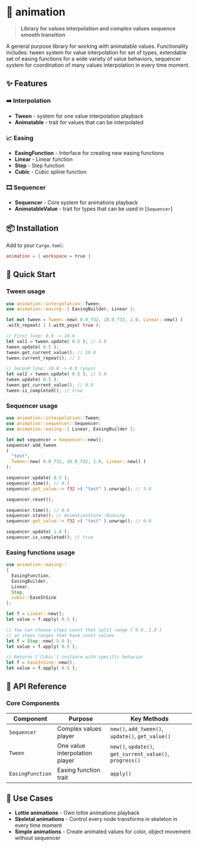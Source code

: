 # 🏃 animation

> **Library for values interpolation and complex values sequence smooth transition**

A general purpose library for working with animatable values. Functionality includes: tween system for value interpolation for set of types, extendable set of easing functions for a wide variety of value behaviors, sequencer system for coordination of many values interpolation in every time moment.

## ✨ Features

### ➡️ **Interpolation**
- **Tween** - system for one value interpolation playback 
- **Animatable** - trait for values that can be interpolated

### 📈 **Easing**
- **EasingFunction** - Interface for creating new easing functions 
- **Linear** - Linear function
- **Step** - Step function
- **Cubic** - Cubic spline function

### 🎞️ **Sequencer**
- **Sequencer** - Core system for animations playback  
- **AnimatableValue** - trait for types that can be used in [`Sequencer`] 

## 📦 Installation

Add to your `Cargo.toml`:
```toml
animation = { workspace = true }
```

## 🚀 Quick Start

### Tween usage

```rust
use animation::interpolation::Tween;
use animation::easing::{ EasingBuilder, Linear };

let mut tween = Tween::new( 0.0_f32, 10.0_f32, 1.0, Linear::new() )
.with_repeat( 1 ).with_yoyo( true );

// First loop: 0.0 -> 10.0
let val1 = tween.update( 0.5 ); // 5.0
tween.update( 0.5 );
tween.get_current_value(); // 10.0
tween.current_repeat(); // 1

// Second loop: 10.0 -> 0.0 (yoyo)
let val2 = tween.update( 0.5 ); // 5.0
tween.update( 0.5 );
tween.get_current_value(); // 0.0
tween.is_completed(); // true
```

### Sequencer usage

```rust
use animation::interpolation::Tween;
use animation::sequencer::Sequencer;
use animation::easing::{ Linear, EasingBuilder };

let mut sequencer = Sequencer::new();
sequencer.add_tween
( 
  "test", 
  Tween::new( 0.0_f32, 10.0_f32, 1.0, Linear::new() ) 
);

sequencer.update( 0.5 );
sequencer.time(); // 0.5
sequencer.get_value::< f32 >( "test" ).unwrap(); // 5.0

sequencer.reset();

sequencer.time(); // 0.0
sequencer.state(); // AnimationState::Running
sequencer.get_value::< f32 >( "test" ).unwrap(); // 0.0

sequencer.update( 1.0 );
sequencer.is_completed(); // true
```

### Easing functions usage

```rust
use animation::easing::
{ 
  EasingFunction,
  EasingBuilder, 
  Linear, 
  Step, 
  cubic::EaseInSine 
};

let f = Linear::new();
let value = f.apply( 0.5 );

// You can choose steps count that split range [`0.0..1.0`] 
// on steps ranges that have const values
let f = Step::new( 5.0 );
let value = f.apply( 0.5 );

// Returns [`Cubic`] instance with specific behavior
let f = EaseInSine::new();
let value = f.apply( 0.5 );
```

## 📖 API Reference

### Core Components

| Component | Purpose | Key Methods |
|-----------|---------|-------------|
| `Sequencer` | Complex values player | `new()`, `add_tween()`, `update()`, `get_value()` |
| `Tween` | One value interpolation player | `new()`, `update()`, `get_current_value()`, `progress()` |
| `EasingFunction` | Easing function trait | `apply()` |

## 🎯 Use Cases

- **Lottie animations** - Own lottie animations playback
- **Skeletal animations** - Control every node transforms in skeleton in every time moment 
- **Simple animations** - Create animated values for color, object movement without sequencer

